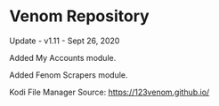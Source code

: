 # Venom Repository

Update - v1.11 - Sept 26, 2020

Added My Accounts module.

Added Fenom Scrapers module.

Kodi File Manager Source:
https://123venom.github.io/
